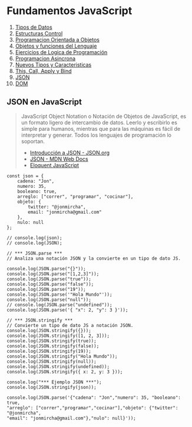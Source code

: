 # Fundamentos JavaScript

1.  [Tipos de Datos](01_tipos_de_datos.md)
1.  [Estructuras Control](02_estructuras_control.md)
1.  [Programacion Orientada a Objetos](03_poo.md)
1.  [Objetos y funciones del Lenguaje](04_objetos_y_funciones.md)
1.  [Ejercicios de Logica de Programación](05_ejercicios_logica.md)
1.  [Programacion Asincrona](06_programacion_asincrona.md)
1.  [Nuevos Tipos y Caracteristicas](07_nuevos_tipos_y_caracteristicas.md)
1.  [This, Call, Apply y Bind](08_this_call_apply_bind.md)
1.  [JSON](09_json.md)
1.  [DOM](10_dom.md)

## JSON en JavaScript

> JavaScript Object Notation o Notación de Objetos de JavaScript, es un formato ligero de intercambio de datos. Leerlo y escribirlo es simple para humanos, mientras que para las máquinas es fácil de interpretar y generar.
> Todos los lenguajes de programación lo soportan.
>
> -   [Introducción a JSON - JSON.org](https://www.json.org/json-es.html)
> -   [JSON - MDN Web Docs](https://developer.mozilla.org/en-US/docs/Web/JavaScript/Reference/Global_Objects/JSON)
> -   [Eloquent JavaScript](https://eloquentjavascript.net/)

```
const json = {
    cadena: "Jon",
    numero: 35,
    booleano: true,
    arreglo: ["correr", "programar", "cocinar"],
    objeto: {
        twitter: "@jonmircha",
        email: "jonmircha@gmail.com"
    },
    nulo: null
};

// console.log(json);
// console.log(JSON);

// *** JSON.parse ***
// Analiza una notación JSON y la convierte en un tipo de dato JS.

console.log(JSON.parse("{}"));
console.log(JSON.parse("[1,2,3]"));
console.log(JSON.parse("true"));
console.log(JSON.parse("false"));
console.log(JSON.parse("19"));
console.log(JSON.parse('"Hola Mundo"'));
console.log(JSON.parse("null"));
// console.log(JSON.parse("undefined"));
console.log(JSON.parse('{ "x": 2, "y": 3 }'));

// *** JSON.stringify ***
// Convierte un tipo de dato JS a notación JSON.
console.log(JSON.stringify({}));
console.log(JSON.stringify([1, 2, 3]));
console.log(JSON.stringify(true));
console.log(JSON.stringify(false));
console.log(JSON.stringify(19));
console.log(JSON.stringify("Hola Mundo"));
console.log(JSON.stringify(null));
console.log(JSON.stringify(undefined));
console.log(JSON.stringify({ x: 2, y: 3 }));

console.log("*** Ejemplo JSON ***");
console.log(JSON.stringify(json));

console.log(JSON.parse('{"cadena": "Jon","numero": 35, "booleano": true,
"arreglo": ["correr","programar","cocinar"],"objeto": {"twitter": "@jonmircha",
"email": "jonmircha@gmail.com"},"nulo": null}'));
```
